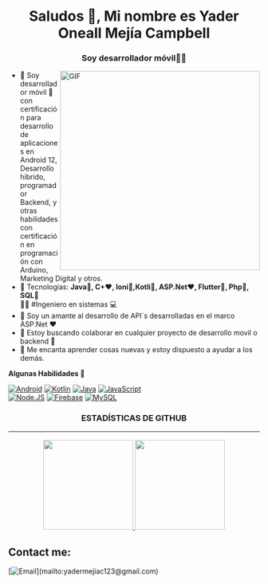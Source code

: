 <h1 align="center">Saludos 👋, Mi nombre es Yader Oneall Mejía Campbell</h1>
<h3 align="center">Soy desarrollador móvil👨‍💻</h3>

<img align="right" alt="GIF" src="https://media.giphy.com/media/llarwdtFqG63IlqUR1/giphy.gif" width="400px"  />

* 💬 Soy desarrollador móvil 📱 con certificación para desarrollo de aplicaciones en Android 12, Desarrollo hibrido, programador Backend, y otras habilidades con certificación en programación con Arduino, Marketing Digital y otros.
* 🌱 Tecnologías: **Java💛, C+❤️, Ioni💙,Kotli💜, ASP.Net❤️, Flutter💙, Php🚀, SQL📝**
<br>👨‍💻 #Ingeniero en sistemas 💻
* 📝 Soy un amante al desarrollo de API´s desarrolladas en el marco ASP.Net ❤️
* 👯 Estoy buscando colaborar en cualquier proyecto de desarrollo movil o backend 💬 
* 🌱 Me encanta aprender cosas nuevas y estoy dispuesto a ayudar a los demás.
 
**Algunas Habilidades 🚀**

[![Android](https://img.shields.io/badge/Android-3DDC84?style=for-the-badge&logo=android&logoColor=white&labelColor=101010)]()
[![Kotlin](https://img.shields.io/badge/Kotlin-F6891F?style=for-the-badge&logo=kotlin&logoColor=white&labelColor=101010)]()
[![Java](https://img.shields.io/badge/Java-red?style=for-the-badge&logo=java&logoColor=white&labelColor=101010)]()
[![JavaScript](https://img.shields.io/badge/JavaScript-F7DF1E?style=for-the-badge&logo=javascript&logoColor=black)]()
</br>
[![Node.JS](https://img.shields.io/badge/Node-JS-339933?style=for-the-badge&logo=node.js&logoColor=white&labelColor=101010)]()
[![Firebase](https://img.shields.io/badge/Firebase-FFCA28?style=for-the-badge&logo=firebase&logoColor=white&labelColor=101010)]()
[![MySQL](https://img.shields.io/badge/MySQL-4479A1?style=for-the-badge&logo=mysql&logoColor=white&labelColor=101010)]()
</br>

<h3 align="center">ESTADÍSTICAS DE GITHUB<hr/></h3>

<p align="center">
  <a href="https://github.com/Yader1">
    <img height="180em" src="https://github-readme-stats-eight-theta.vercel.app/api?username=Yader1&show_icons=true&theme=dracula&include_all_commits=true&count_private=true"/>
    <img height="180em" src="https://github-readme-stats-eight-theta.vercel.app/api/top-langs/?username=Yader1&layout=compact&langs_count=8&theme=dracula"/>
  </a>  
  
 <!-- ![](https://activity-graph.herokuapp.com/graph?username=manuelduarte077&theme=github) -->

</p>

       
## Contact me:
[![Email](https://img.shields.io/badge/yadermejiac123@gmail.com-my_personal_email_(slow_response)-D14836?style=for-the-badge&logo=gmail&logoColor=white&labelColor=101010)](mailto:yadermejiac123@gmail.com)
